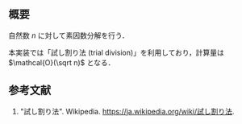 ## 概要

自然数 $n$ に対して素因数分解を行う．

本実装では「試し割り法 (trial division)」を利用しており，計算量は $\mathcal{O}(\sqrt n)$ となる．


## 参考文献

1. "試し割り法". Wikipedia. <https://ja.wikipedia.org/wiki/試し割り法>.
